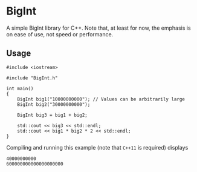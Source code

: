 # BigInt

A simple BigInt library for C++. Note that, at least for now, the emphasis is on ease of use, not speed or performance.

## Usage

```
#include <iostream>

#include "BigInt.h"

int main()
{
	BigInt big1("10000000000"); // Values can be arbitrarily large
	BigInt big2("30000000000");

	BigInt big3 = big1 + big2;

	std::cout << big3 << std::endl;
	std::cout << big1 * big2 * 2 << std::endl;
}
```

Compiling and running this example (note that `C++11` is required) displays 
```
40000000000
600000000000000000000 
```
